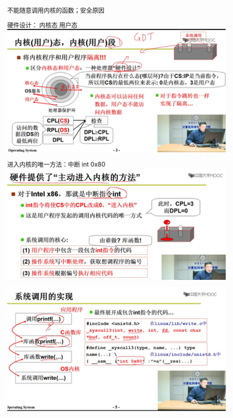 不能随意调用内核的函数；安全原因


硬件设计： 内核态 用户态
![img.png](img.png)

进入内核的唯一方法：中断   int 0x80
![img_1.png](img_1.png)


![img_2.png](img_2.png)